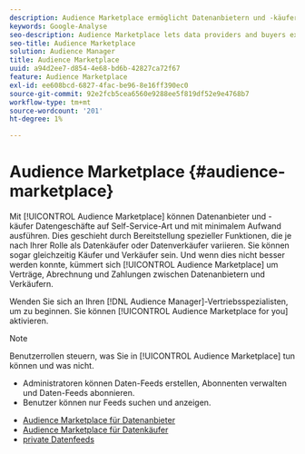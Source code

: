 ```yaml
---
description: Audience Marketplace ermöglicht Datenanbietern und -käufern, Datengeschäfte selbstständig und mit minimalem Aufwand durchzuführen. Dies geschieht durch Bereitstellung spezieller Funktionen, die je nach Ihrer Rolle als Datenkäufer oder Datenverkäufer variieren. Sie können sogar gleichzeitig Käufer und Verkäufer sein. Und wenn dies nicht besser werden kann, kümmert sich Audience Marketplace um Verträge, Abrechnung und Zahlungen zwischen Datenanbietern und Verkäufern.
keywords: Google-Analyse
seo-description: Audience Marketplace lets data providers and buyers execute data deals in a self-service manner with minimum effort. It does this by providing specialized features that vary depending on your role as a data buyer or data seller. In fact, you can even be a buyer and a seller at the same time. And, if this couldn’t get any better, Audience Marketplace takes care of contracts, billing, and payments between data providers and sellers.
seo-title: Audience Marketplace
solution: Audience Manager
title: Audience Marketplace
uuid: a94d2ee7-d854-4e68-bd6b-42827ca72f67
feature: Audience Marketplace
exl-id: ee608bcd-6827-4fac-be96-8e16ff390ec0
source-git-commit: 92e2fcb5cea6560e9288ee5f819df52e9e4768b7
workflow-type: tm+mt
source-wordcount: '201'
ht-degree: 1%

---
```


# Audience Marketplace {#audience-marketplace}

Mit [!UICONTROL Audience Marketplace] können Datenanbieter und -käufer Datengeschäfte auf Self-Service-Art und mit minimalem Aufwand ausführen. Dies geschieht durch Bereitstellung spezieller Funktionen, die je nach Ihrer Rolle als Datenkäufer oder Datenverkäufer variieren. Sie können sogar gleichzeitig Käufer und Verkäufer sein. Und wenn dies nicht besser werden konnte, kümmert sich [!UICONTROL Audience Marketplace] um Verträge, Abrechnung und Zahlungen zwischen Datenanbietern und Verkäufern.

Wenden Sie sich an Ihren [!DNL Audience Manager]-Vertriebsspezialisten, um zu beginnen. Sie können [!UICONTROL Audience Marketplace for you] aktivieren.

>[!NOTE]
>
>Benutzerrollen steuern, was Sie in [!UICONTROL Audience Marketplace] tun können und was nicht.
>
> * Administratoren können Daten-Feeds erstellen, Abonnenten verwalten und Daten-Feeds abonnieren.
> * Benutzer können nur Feeds suchen und anzeigen.

* [Audience Marketplace für Datenanbieter](/help/using/features/audience-marketplace/marketplace-data-providers/marketplace-data-providers.md)
* [Audience Marketplace für Datenkäufer](/help/using/features/audience-marketplace/marketplace-data-buyers/marketplace-data-buyers.md)
* [private Datenfeeds](/help/using/features/audience-marketplace/marketplace-private-feeds.md)
